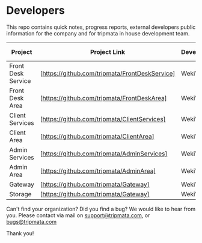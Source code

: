 # Developers
This repo contains quick notes, progress reports, external developers public information for the company and for tripmata in house development team.

Project | Project Link | Developer | Date started | Date completed | Documentation link
--------|--------------|-----------|--------------|----------------|-------------------
Front Desk Service | [https://github.com/tripmata/FrontDeskService] | WekiWork | 22/10/2020 | 23/10/2020 | [https://github.com/tripmata/Developers/blob/master/WekiWork/FrontDeskServices/documentation.md]
Front Desk Area | [https://github.com/tripmata/FrontDeskArea] | WekiWork | 23/10/2020 | ongoing | unknown
Client Services | [https://github.com/tripmata/ClientServices] | WekiWork | unknown | unknown | unknown
Client Area | [https://github.com/tripmata/ClientArea] | WekiWork | unknown | unknown | unknown
Admin Services | [https://github.com/tripmata/AdminServices] | WekiWork | unknown | unknown | unknown
Admin Area | [https://github.com/tripmata/AdminArea] | WekiWork | unknown | unknown | unknown
Gateway | [https://github.com/tripmata/Gateway] | WekiWork | unknown | unknown | unknown
Storage | [https://github.com/tripmata/Gateway] | WekiWork | unknown | unknown | unknown

Can't find your organization? Did you find a bug? We would like to hear from you. Please contact via mail on support@tripmata.com, or bugs@tripmata.com 

Thank you!